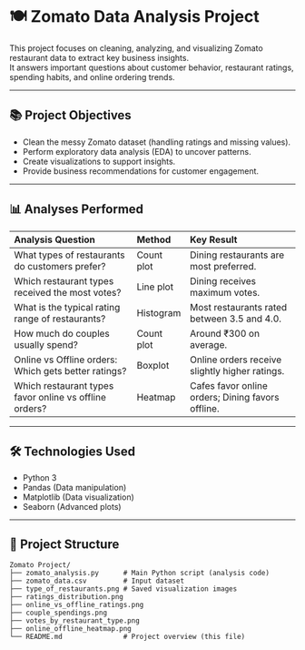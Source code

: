 # 🍽️ Zomato Data Analysis Project

This project focuses on cleaning, analyzing, and visualizing Zomato restaurant data to extract key business insights.  
It answers important questions about customer behavior, restaurant ratings, spending habits, and online ordering trends.

---

## 📚 Project Objectives
- Clean the messy Zomato dataset (handling ratings and missing values).
- Perform exploratory data analysis (EDA) to uncover patterns.
- Create visualizations to support insights.
- Provide business recommendations for customer engagement.

---

## 📊 Analyses Performed

| Analysis Question | Method | Key Result |
|:------------------|:-------|:-----------|
| What types of restaurants do customers prefer? | Count plot | Dining restaurants are most preferred. |
| Which restaurant types received the most votes? | Line plot | Dining receives maximum votes. |
| What is the typical rating range of restaurants? | Histogram | Most restaurants rated between 3.5 and 4.0. |
| How much do couples usually spend? | Count plot | Around ₹300 on average. |
| Online vs Offline orders: Which gets better ratings? | Boxplot | Online orders receive slightly higher ratings. |
| Which restaurant types favor online vs offline orders? | Heatmap | Cafes favor online orders; Dining favors offline. |

---

## 🛠️ Technologies Used
- Python 3
- Pandas (Data manipulation)
- Matplotlib (Data visualization)
- Seaborn (Advanced plots)

---

## 📂 Project Structure

```plaintext
Zomato Project/
├── zomato_analysis.py      # Main Python script (analysis code)
├── zomato_data.csv         # Input dataset
├── type_of_restaurants.png # Saved visualization images
├── ratings_distribution.png
├── online_vs_offline_ratings.png
├── couple_spendings.png
├── votes_by_restaurant_type.png
├── online_offline_heatmap.png
└── README.md               # Project overview (this file)
